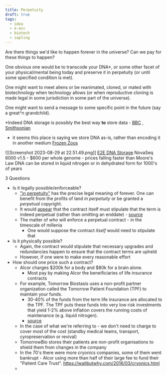 ```yaml
---
title: Perpetuity
draft: true
tags:
  - idea
  - e-acc
  - biotech
  - sapling
---
```

Are there things we'd like to happen forever in the universe? Can we pay for these things to happen?

One obvious one would be to transcode your DNA*, or some other facet of your physical/mental being today and preserve it in perpetuity (or until some specified condition is met).

One might want to meet aliens or be reanimated, cloned, or mated with biotechnology when technology allows (or when reproductive cloning is made legal in some jurisdiction in some part of the universe).

One might want to send a message to some specific point in the future (say a great^n grandchild). 

*Indeed DNA storage is possibly the best way **to** store data - [BBC](https://www.bbc.com/future/article/20221007-how-to-store-data-for-1000-years) , [Smithsonian](https://www.smithsonianmag.com/smart-news/dna-solution-permanent-data-storage-180954315/)
- it seems this place is saying we store DNA as-is, rather than encoding it in another medium 
[Frozen Zoos](https://www.science.org.au/curious/earth-environment/frozen-ark-project)


![[Screenshot 2023-08-29 at 22.51.49.png]]
[E2E DNA Storage](https://www.forbes.com/sites/tomcoughlin/2021/10/28/dna-storage-update/)
NovaSeq 6000 v1.5 - $600 per whole genome - prices falling faster than Moore's Law
DNA can be stored in liquid nitrogen or in dehydrated form for 1000's of years

3 Questions
- Is it legally possible/enforceable?
	- ["in perpetuity"](https://www.law.cornell.edu/wex/in_perpetuity) has the precise legal meaning of forever. One can benefit from the profits of land *in perpetuity* or be granted a *perpetual* copyright.
	- It would [appear](https://privateequity.weil.com/glenn-west-musings/forever-long-time-no-time/#footnote-6) that the contract itself must stipulate that the term is indeed perpetual (rather than omitting an enddate) - [source](https://privateequity.weil.com/glenn-west-musings/forever-long-time-no-time/) 
	- The matter of *who* will enforce a perpetual contract  - in the timescale of millenia 
		- One would suppose the contract *itself* would need to stipulate that 
- Is it physically possible?
	- Again, the contract would stipulate that necessary upgrades and redundancies happen to ensure that the contract terms are upheld
	- However, if one were to make every reasonable effort
- How should one price such a contract?
	- Alcor charges $200k for a body and $80k for a brain alone. 
		- Most pay by making Alcor the beneificiaries of life insurance contracts
	- For example, Tomorrow Biostasis uses a non-profit partner organization called the Tomorrow Patient Foundation (TPF) to maintain your funds. 
		- 30-40% of the funds from the term life insurance are allocated to the TPF. The TPF puts these funds into very low risk investments that yield 1-2% above inflation covers the running costs of maintenance (e.g. liquid nitrogen).
		- [source](https://www.reddit.com/r/cryonics_europe/comments/nzj9bh/how_much_does_cryonics_cost/)
	- In the case of what we're referring to - we don't need to charge to cover most of the cost (standby medical teams, transport, cyropreservation or revival)
	- TomorrowBio stores their patients are non-profit organisations to shield them from changes in the company
	- In the 70's there were more cryonics companies, some of them went bankrupt - Alcor using more than half of their large fee to fund their "Patient Care Trust". https://waitbutwhy.com/2016/03/cryonics.html
	- 

